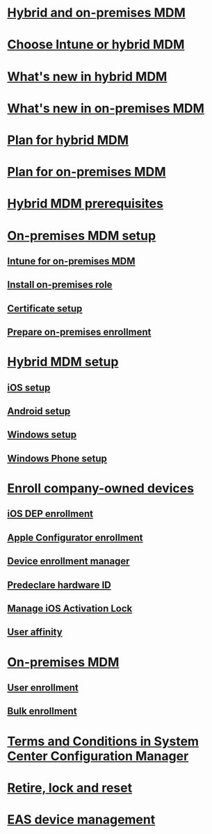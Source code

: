 # [Hybrid and on-premises MDM](mdm/understand/manage-mobile-devices-with-on-premises-infrastructure.md)
# [Choose Intune or hybrid MDM](mdm/understand/choose-between-standalone-intune-and-hybrid-mobile-device-management.md)
# [What's new in hybrid MDM](mdm/understand/whats-new-in-hybrid-mobile-device-management.md)
# [What's new in on-premises MDM](mdm/understand/TBD.md)
# [Plan for hybrid MDM](mdm/plan-design/hybrid-mobile-device-management.md)
# [Plan for on-premises MDM](mdm/plan-design/plan-for-on-premises-mobile-device-management.md)
# [Hybrid MDM prerequisites](mdm/get-started/TBD.md)
# [On-premises MDM setup](mdm/get-started/set-up-device-enrollment-for-on-premises-mobile-device-management.md)
## [Intune for on-premises MDM](mdm/get-started/set-up-a-microsoft-intune-subscription-for-on-premises-mobile-device-management.md)
## [Install on-premises role](mdm/get-started/install-site-system-roles-for-on-premises-mobile-device-management.md)
## [Certificate setup](mdm/get-started/set-up-certificates-for-trusted-communications-for-on-premises-mobile-device-management.md)
## [Prepare on-premises enrollment](mdm/get-started/preparation-steps-for-on-premises-mobile-device-management.md)
# [Hybrid MDM setup](mdm/deploy-use/TBD.md)
## [iOS setup](mdm/deploy-use/set-up-ios-hybrid-device-management.md)
## [Android setup](mdm/deploy-use/set-up-android-hybrid-device-management.md)
## [Windows setup](mdm/deploy-use/set-up-windows-hybrid-device-management.md)
## [Windows Phone setup](mdm/deploy-use/set-up-windows-phone-hybrid-enrollment.md)
# [Enroll company-owned devices](mdm/deploy-use/enroll-company-owned-devices.md)
## [iOS DEP enrollment](mdm/deploy-use/ios-device-enrollment-program-for-hybrid.md)
## [Apple Configurator enrollment](mdm/deploy-use/ios-hybrid-enrollment-using-apple-configurator.md)
## [Device enrollment manager](mdm/deploy-use/enroll-devices-with-device-enrollment-manager.md)
## [Predeclare hardware ID](mdm/deploy-use/predeclare-devices-with-imei-or-ios-serial-numbers.md)
## [Manage iOS Activation Lock](mdm/deploy-use/manage-ios-activation-lock.md)
## [User affinity](mdm/deploy-use/user-affinity-for-hybrid-managed-devices.md)
# [On-premises MDM](mdm/deploy-use/enroll-devices-for-on-premises-mobile-device-management.md)
## [User enrollment](mdm/deploy-use/how-users-enroll-devices-with-on-premises-mobile-device-management.md)
## [Bulk enrollment](mdm/deploy-use/bulk-enroll-devices-with-on-premises-mobile-device-management.md)
# [Terms and Conditions in System Center Configuration Manager](mdm/deploy-use/terms-and-conditions.md)
# [Retire, lock and reset](mdm/deploy-use/protect-data-with-wipe-lock-or-passcode-reset.md)
# [EAS device management](mdm/deploy-use/manage-mobile-devices-with-exchange-activesync.md)
